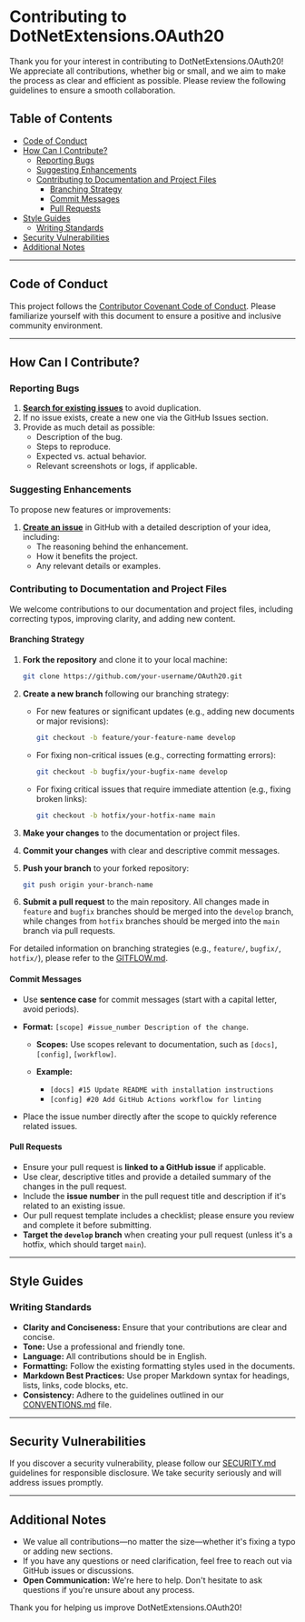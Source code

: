 # Contributing to DotNetExtensions.OAuth20

Thank you for your interest in contributing to DotNetExtensions.OAuth20! We appreciate all contributions, whether big or small, and we aim to make the process as clear and efficient as possible. Please review the following guidelines to ensure a smooth collaboration.

## Table of Contents

- [Code of Conduct](#code-of-conduct)
- [How Can I Contribute?](#how-can-i-contribute)
  - [Reporting Bugs](#reporting-bugs)
  - [Suggesting Enhancements](#suggesting-enhancements)
  - [Contributing to Documentation and Project Files](#contributing-to-documentation-and-project-files)
    - [Branching Strategy](#branching-strategy)
    - [Commit Messages](#commit-messages)
    - [Pull Requests](#pull-requests)
- [Style Guides](#style-guides)
  - [Writing Standards](#writing-standards)
- [Security Vulnerabilities](#security-vulnerabilities)
- [Additional Notes](#additional-notes)

---

## Code of Conduct

This project follows the [Contributor Covenant Code of Conduct](./CODE_OF_CONDUCT.md). Please familiarize yourself with this document to ensure a positive and inclusive community environment.

---

## How Can I Contribute?

### Reporting Bugs

1. [**Search for existing issues**](https://github.com/DotNetExtensions/OAuth20/issues) to avoid duplication.
2. If no issue exists, create a new one via the GitHub Issues section.
3. Provide as much detail as possible:
   - Description of the bug.
   - Steps to reproduce.
   - Expected vs. actual behavior.
   - Relevant screenshots or logs, if applicable.

### Suggesting Enhancements

To propose new features or improvements:

1. [**Create an issue**](https://github.com/DotNetExtensions/OAuth20/issues/new/choose) in GitHub with a detailed description of your idea, including:
   - The reasoning behind the enhancement.
   - How it benefits the project.
   - Any relevant details or examples.

### Contributing to Documentation and Project Files

We welcome contributions to our documentation and project files, including correcting typos, improving clarity, and adding new content.

#### Branching Strategy

1. **Fork the repository** and clone it to your local machine:

   ```bash
   git clone https://github.com/your-username/OAuth20.git
   ```

2. **Create a new branch** following our branching strategy:

   - For new features or significant updates (e.g., adding new documents or major revisions):

     ```bash
     git checkout -b feature/your-feature-name develop
     ```

   - For fixing non-critical issues (e.g., correcting formatting errors):

     ```bash
     git checkout -b bugfix/your-bugfix-name develop
     ```

   - For fixing critical issues that require immediate attention (e.g., fixing broken links):

     ```bash
     git checkout -b hotfix/your-hotfix-name main
     ```

3. **Make your changes** to the documentation or project files.

4. **Commit your changes** with clear and descriptive commit messages.

5. **Push your branch** to your forked repository:

   ```bash
   git push origin your-branch-name
   ```

6. **Submit a pull request** to the main repository. All changes made in `feature` and `bugfix` branches should be merged into the `develop` branch, while changes from `hotfix` branches should be merged into the `main` branch via pull requests.

For detailed information on branching strategies (e.g., `feature/`, `bugfix/`, `hotfix/`), please refer to the [GITFLOW.md](./GITFLOW.md).

#### Commit Messages

- Use **sentence case** for commit messages (start with a capital letter, avoid periods).
- **Format:** `[scope] #issue_number Description of the change`.
  - **Scopes:** Use scopes relevant to documentation, such as `[docs]`, `[config]`, `[workflow]`.
  - **Example:**

    - `[docs] #15 Update README with installation instructions`
    - `[config] #20 Add GitHub Actions workflow for linting`

- Place the issue number directly after the scope to quickly reference related issues.

#### Pull Requests

- Ensure your pull request is **linked to a GitHub issue** if applicable.
- Use clear, descriptive titles and provide a detailed summary of the changes in the pull request.
- Include the **issue number** in the pull request title and description if it's related to an existing issue.
- Our pull request template includes a checklist; please ensure you review and complete it before submitting.
- **Target the `develop` branch** when creating your pull request (unless it's a hotfix, which should target `main`).

---

## Style Guides

### Writing Standards

- **Clarity and Conciseness:** Ensure that your contributions are clear and concise.
- **Tone:** Use a professional and friendly tone.
- **Language:** All contributions should be in English.
- **Formatting:** Follow the existing formatting styles used in the documents.
- **Markdown Best Practices:** Use proper Markdown syntax for headings, lists, links, code blocks, etc.
- **Consistency:** Adhere to the guidelines outlined in our [CONVENTIONS.md](./CONVENTIONS.md) file.

---

## Security Vulnerabilities

If you discover a security vulnerability, please follow our [SECURITY.md](./SECURITY.md) guidelines for responsible disclosure. We take security seriously and will address issues promptly.

---

## Additional Notes

- We value all contributions—no matter the size—whether it's fixing a typo or adding new sections.
- If you have any questions or need clarification, feel free to reach out via GitHub issues or discussions.
- **Open Communication:** We're here to help. Don't hesitate to ask questions if you're unsure about any process.

Thank you for helping us improve DotNetExtensions.OAuth20!
